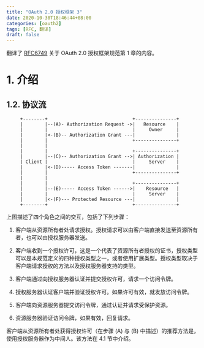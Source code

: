 ```yaml
---
title: "OAuth 2.0 授权框架 3"
date: 2020-10-30T18:46:44+08:00
categories: [oauth2]
tags: [RFC, 翻译]
draft: false
---
```


翻译了 [RFC6749] 关于 OAuth 2.0 授权框架规范第 1 章的内容。

<!--more-->

# 1. 介绍

## 1.2. 协议流

```plaintext
     +--------+                               +---------------+
     |        |--(A)- Authorization Request ->|   Resource    |
     |        |                               |     Owner     |
     |        |<-(B)-- Authorization Grant ---|               |
     |        |                               +---------------+
     |        |
     |        |                               +---------------+
     |        |--(C)-- Authorization Grant -->| Authorization |
     | Client |                               |     Server    |
     |        |<-(D)----- Access Token -------|               |
     |        |                               +---------------+
     |        |
     |        |                               +---------------+
     |        |--(E)----- Access Token ------>|    Resource   |
     |        |                               |     Server    |
     |        |<-(F)--- Protected Resource ---|               |
     +--------+                               +---------------+
```

上图描述了四个角色之间的交互，包括了下列步骤：

 1. 客户端从资源所有者处请求授权。授权请求可以由客户端直接发送至资源所有者，也可以由授权服务器发送。

 2. 客户端收到一个授权许可，这是一个代表了资源所有者授权的证书，授权类型可以是本规范定义的四种授权类型之一，或者使用扩展类型。授权类型取决于客户端请求授权的方法以及授权服务器支持的类型。

 3. 客户端通过向授权服务器认证并提交授权许可，请求一个访问令牌。

 4. 授权服务器认证客户端并验证授权许可。如果许可有效，就发放访问令牌。

 5. 客户端向资源服务器提交访问令牌，通过认证并请求受保护资源。

 6. 资源服务器验证访问令牌，如果有效，回复请求。

客户端从资源所有者处获得授权许可（在步骤 (A) 与 (B) 中描述）的推荐方法是，使用授权服务器作为中间人。该方法在 4.1 节中介绍。

[RFC6749]: https://tools.ietf.org/html/rfc6749

